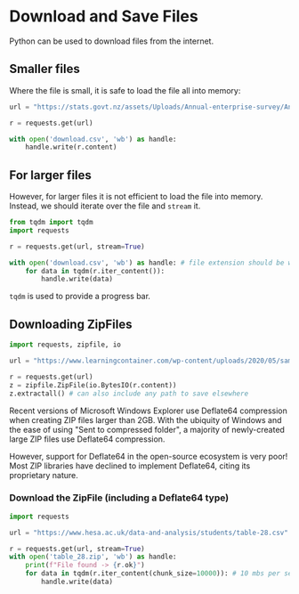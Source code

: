 # Download and Save Files

Python can be used to download files from the internet.

## Smaller files

Where the file is small, it is safe to load the file all into memory:

```python
url = "https://stats.govt.nz/assets/Uploads/Annual-enterprise-survey/Annual-enterprise-survey-2021-financial-year-provisional/Download-data/annual-enterprise-survey-2021-financial-year-provisional-csv.csv"

r = requests.get(url)

with open('download.csv', 'wb') as handle:
    handle.write(r.content)
```

## For larger files

However, for larger files it is not efficient to load the file into memory. Instead, we should iterate over the file and `stream` it.

```python
from tqdm import tqdm
import requests

r = requests.get(url, stream=True)

with open('download.csv', 'wb') as handle: # file extension should be whatever the target download file is
    for data in tqdm(r.iter_content()):
        handle.write(data)
```

`tqdm` is used to provide a progress bar.

## Downloading ZipFiles

```python
import requests, zipfile, io

url = "https://www.learningcontainer.com/wp-content/uploads/2020/05/sample-large-zip-file.zip"

r = requests.get(url)
z = zipfile.ZipFile(io.BytesIO(r.content))
z.extractall() # can also include any path to save elsewhere
```

Recent versions of Microsoft Windows Explorer use Deflate64 compression when creating ZIP files larger than 2GB. With the ubiquity of Windows and the ease of using "Sent to compressed folder", a majority of newly-created large ZIP files use Deflate64 compression.

However, support for Deflate64 in the open-source ecosystem is very poor! Most ZIP libraries have declined to implement Deflate64, citing its proprietary nature.

### Download the ZipFile (including a Deflate64 type)

```python
import requests

url = "https://www.hesa.ac.uk/data-and-analysis/students/table-28.csv"

r = requests.get(url, stream=True)
with open('table_28.zip', 'wb') as handle:
    print(f"File found -> {r.ok}")
    for data in tqdm(r.iter_content(chunk_size=10000)): # 10 mbs per second 
        handle.write(data)
```
